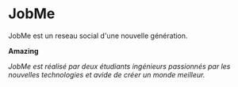 # JobMe
JobMe est un reseau social d'une nouvelle génération.

**Amazing**

*JobMe est réalisé par deux étudiants ingénieurs passionnés par les nouvelles technologies et avide de créer un monde meilleur.*


